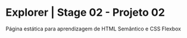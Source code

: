 # Explorer | Stage 02 - Projeto 02
Página estática para aprendizagem de HTML Semântico e CSS Flexbox
